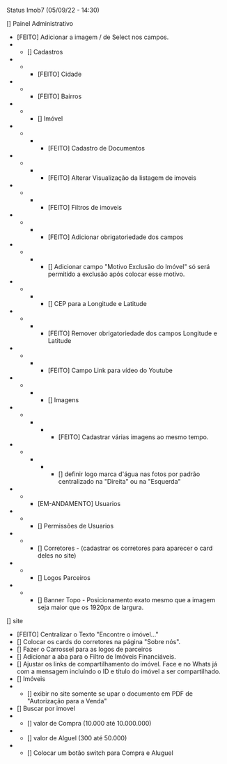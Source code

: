 Status Imob7
(05/09/22 - 14:30)

[] Painel Administrativo
- [FEITO] Adicionar a imagem \/ de Select nos campos.
- - [] Cadastros
- - - [FEITO] Cidade
- - - [FEITO] Bairros
- - - [] Imóvel
- - - - [FEITO] Cadastro de Documentos
- - - - [FEITO] Alterar Visualização da listagem de imoveis
- - - - [FEITO] Filtros de imoveis
- - - - [FEITO] Adicionar obrigatoriedade dos campos
- - - - [] Adicionar campo "Motivo Exclusão do Imóvel" só será permitido a exclusão após colocar esse motivo.
- - - - [] CEP para a Longitude e Latitude
- - - - [FEITO] Remover obrigatoriedade dos campos Longitude e Latitude
- - - - [FEITO] Campo Link para vídeo do Youtube
- - - - [] Imagens
- - - - - [FEITO] Cadastrar várias imagens ao mesmo tempo.
- - - - - [] definir logo marca d'água nas fotos por padrão centralizado na "Direita" ou na "Esquerda"
- - - [EM-ANDAMENTO] Usuarios
- - - [] Permissões de Usuarios
- - - [] Corretores - (cadastrar os corretores para aparecer o card deles no site)
- - - [] Logos Parceiros
- - - [] Banner Topo - Posicionamento exato mesmo que a imagem seja maior que os 1920px de largura.

[] site
- [FEITO] Centralizar o Texto "Encontre o imóvel..."
- [] Colocar os cards do corretores na página "Sobre nós".
- [] Fazer o Carrossel para as logos de parceiros
- [] Adicionar a aba para o Filtro de Imóveis Financiáveis.
- [] Ajustar os links de compartilhamento do imóvel. Face e no Whats já com a mensagem incluíndo o ID e título do imóvel a ser compartilhado.
- [] Imóveis
- - [] exibir no site somente se upar o documento em PDF de "Autorização para a Venda"
- [] Buscar por imovel
- - [] valor de Compra (10.000 até 10.000.000)
- - [] valor de Alguel (300 até 50.000)
- - [] Colocar um botão switch para Compra e Aluguel
